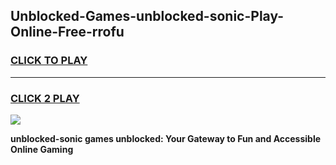 
## Unblocked-Games-unblocked-sonic-Play-Online-Free-rrofu
<h3>
<a href="https://premium76.site?title=unblocked-sonic&ref=26A">CLICK TO PLAY</a></h3>
<hr>

<h3>
<a href="https://premium76.site?title=unblocked-sonic&ref=26A">CLICK 2 PLAY</a>
  
</h3>

<a href="https://premium76.site?title=unblocked-sonic&ref=26A"><img src="https://clearcache.store/games.png"></a>


**unblocked-sonic games unblocked: Your Gateway to Fun and Accessible Online Gaming**
